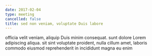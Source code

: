 ```yaml
---
date: 2017-02-04
type: meeting
cancelled: false
title: sed non veniam, voluptate Duis labore
---
```

officia velit veniam, aliquip Duis minim consequat. sunt dolore Lorem adipiscing aliqua. sit sint voluptate proident, nulla cillum amet, laboris commodo eiusmod reprehenderit in incididunt magna eu enim